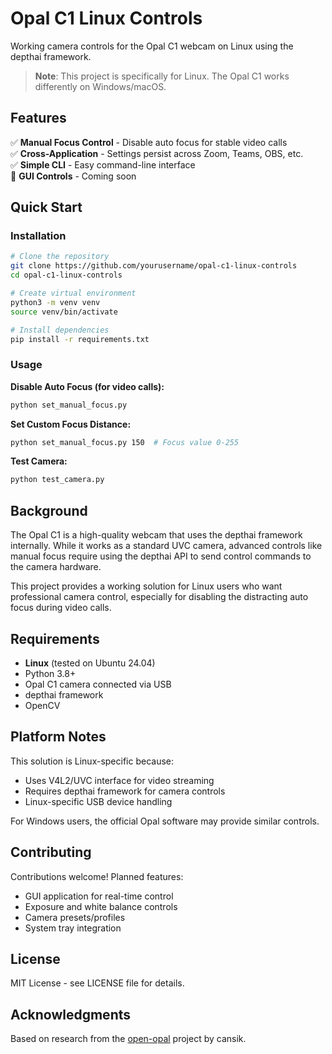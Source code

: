 # Opal C1 Linux Controls

Working camera controls for the Opal C1 webcam on Linux using the depthai framework.

> **Note**: This project is specifically for Linux. The Opal C1 works differently on Windows/macOS.

## Features

✅ **Manual Focus Control** - Disable auto focus for stable video calls  
✅ **Cross-Application** - Settings persist across Zoom, Teams, OBS, etc.  
✅ **Simple CLI** - Easy command-line interface  
🚧 **GUI Controls** - Coming soon  

## Quick Start

### Installation

```bash
# Clone the repository
git clone https://github.com/yourusername/opal-c1-linux-controls
cd opal-c1-linux-controls

# Create virtual environment
python3 -m venv venv
source venv/bin/activate

# Install dependencies
pip install -r requirements.txt
```

### Usage

**Disable Auto Focus (for video calls):**
```bash
python set_manual_focus.py
```

**Set Custom Focus Distance:**
```bash
python set_manual_focus.py 150  # Focus value 0-255
```

**Test Camera:**
```bash
python test_camera.py
```

## Background

The Opal C1 is a high-quality webcam that uses the depthai framework internally. While it works as a standard UVC camera, advanced controls like manual focus require using the depthai API to send control commands to the camera hardware.

This project provides a working solution for Linux users who want professional camera control, especially for disabling the distracting auto focus during video calls.

## Requirements

- **Linux** (tested on Ubuntu 24.04)
- Python 3.8+
- Opal C1 camera connected via USB
- depthai framework
- OpenCV

## Platform Notes

This solution is Linux-specific because:
- Uses V4L2/UVC interface for video streaming
- Requires depthai framework for camera controls
- Linux-specific USB device handling

For Windows users, the official Opal software may provide similar controls.

## Contributing

Contributions welcome! Planned features:
- GUI application for real-time control
- Exposure and white balance controls
- Camera presets/profiles
- System tray integration

## License

MIT License - see LICENSE file for details.

## Acknowledgments

Based on research from the [open-opal](https://github.com/cansik/open-opal) project by cansik.
